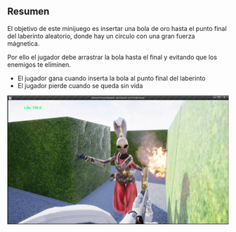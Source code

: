 ## Resumen

El objetivo de este minijuego es insertar una bola de oro hasta el punto final del laberinto aleatorio, donde hay un circulo con una gran fuerza mágnetica. 

Por ello el jugador debe arrastrar la bola hasta el final y evitando que los enemigos te eliminen.


* El jugador gana cuando inserta la bola al punto final del laberinto
* El jugador pierde cuando se queda sin vida

![alt text](https://github.com/YLMV-2020/blocks/blob/unreal4/unreal4.27.png)
